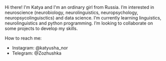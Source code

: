 Hi there! I'm Katya and I'm an ordinary girl from Russia.
I’m interested in neuroscience (neurobiology, neurolinguistics, neuropsychology, neuropsycolinguisctics) and data science.
I’m currently learning linguistics, neurolinguistics and python programming.
I’m looking to collaborate on some projects to develop my skills.

How to reach me: 
- Instagram: @katyusha_nor
- Telegram: @Zozhushka

<!---
zozhushka/zozhushka is a ✨ special ✨ repository because its `README.md` (this file) appears on your GitHub profile.
You can click the Preview link to take a look at your changes.
--->
